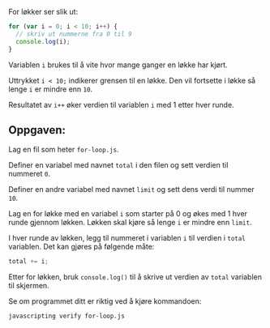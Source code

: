 For løkker ser slik ut:

```js
for (var i = 0; i < 10; i++) {
  // skriv ut nummerne fra 0 til 9
  console.log(i);
}
```

Variablen `i` brukes til å vite hvor mange ganger en løkke har kjørt.

Uttrykket `i < 10;` indikerer grensen til en løkke.
Den vil fortsette i løkke så lenge `i` er mindre enn `10`.

Resultatet av `i++` øker verdien til variablen `i` med 1 etter hver runde.

## Oppgaven:

Lag en fil som heter `for-loop.js`.

Definer en variabel med navnet `total` i den filen og sett verdien til nummeret `0`.

Definer en andre variabel med navnet `limit` og sett dens verdi til nummer `10`.

Lag en for løkke med en variabel `i` som starter på 0 og økes med 1 hver runde gjennom løkken. Løkken skal kjøre så lenge `i` er mindre enn `limit`.

I hver runde av løkken, legg til nummeret i variablen `i` til verdien i `total` variablen. Det kan gjøres på følgende måte:

```js
total += i;
```

Etter for løkken, bruk `console.log()` til å skrive ut verdien av `total` variablen til skjermen.

Se om programmet ditt er riktig ved å kjøre kommandoen:

```bash
javascripting verify for-loop.js
```
